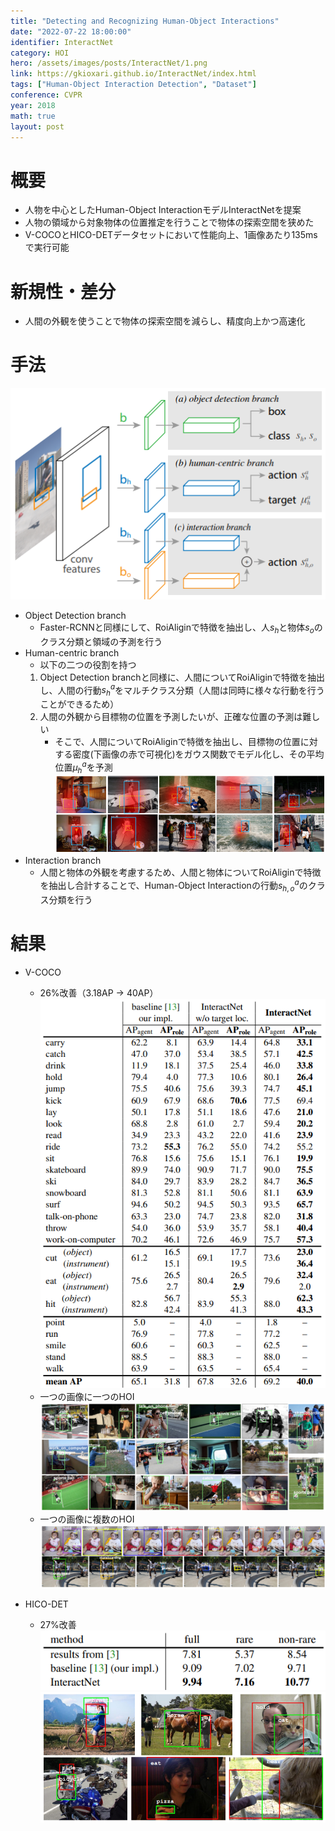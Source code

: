 ```yaml
---
title: "Detecting and Recognizing Human-Object Interactions"
date: "2022-07-22 18:00:00"
identifier: InteractNet
category: HOI
hero: /assets/images/posts/InteractNet/1.png
link: https://gkioxari.github.io/InteractNet/index.html
tags: ["Human-Object Interaction Detection", "Dataset"]
conference: CVPR
year: 2018
math: true
layout: post
---
```


# 概要

- 人物を中心としたHuman-Object InteractionモデルInteractNetを提案
- 人物の領域から対象物体の位置推定を行うことで物体の探索空間を狭めた
- V-COCOとHICO-DETデータセットにおいて性能向上、1画像あたり135msで実行可能
<!--more-->

# 新規性・差分

- 人間の外観を使うことで物体の探索空間を減らし、精度向上かつ高速化

# 手法

![](/assets/images/posts/InteractNet/1.png)

- Object Detection branch
    - Faster-RCNNと同様にして、RoiAliginで特徴を抽出し、人$s_h$と物体$s_o$のクラス分類と領域の予測を行う
- Human-centric branch
    - 以下の二つの役割を持つ
    1. Object Detection branchと同様に、人間についてRoiAliginで特徴を抽出し、人間の行動$s^a_h$をマルチクラス分類（人間は同時に様々な行動を行うことができるため）
    2. 人間の外観から目標物の位置を予測したいが、正確な位置の予測は難しい
        - そこで、人間についてRoiAliginで特徴を抽出し、目標物の位置に対する密度(下画像の赤で可視化)をガウス関数でモデル化し、その平均位置$\mu^a_h$を予測  
        ![](/assets/images/posts/InteractNet/2.png)
- Interaction branch
    - 人間と物体の外観を考慮するため、人間と物体についてRoiAliginで特徴を抽出し合計することで、Human-Object Interactionの行動$s^a_{h,o}$のクラス分類を行う

# 結果

- V-COCO
    - 26%改善（3.18AP → 40AP）  
    ![](/assets/images/posts/InteractNet/3.png)
    - 一つの画像に一つのHOI  
    ![](/assets/images/posts/InteractNet/4.png)
    - 一つの画像に複数のHOI  
    ![](/assets/images/posts/InteractNet/5.png)
        
- HICO-DET
    - 27%改善  
    ![](/assets/images/posts/InteractNet/6.png)
    ![](/assets/images/posts/InteractNet/7.png)